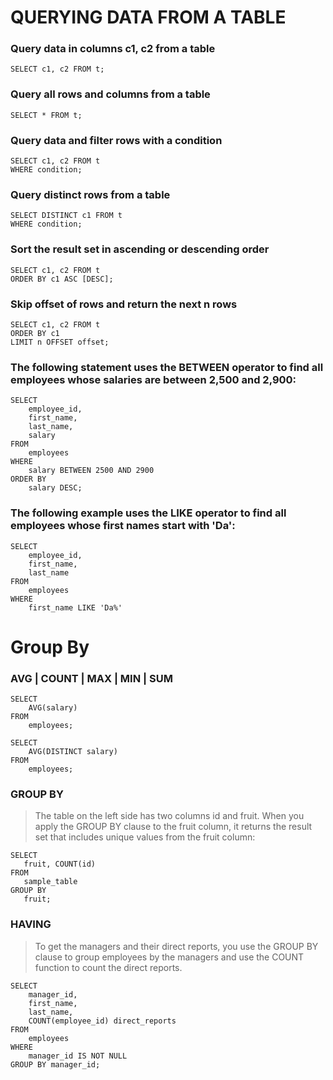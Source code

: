 # QUERYING DATA FROM A TABLE

### Query data in columns c1, c2 from a table
```
SELECT c1, c2 FROM t;
```
### Query all rows and columns from a table
```
SELECT * FROM t;
```
### Query data and filter rows with a condition
```
SELECT c1, c2 FROM t
WHERE condition;
```
### Query distinct rows from a table
```
SELECT DISTINCT c1 FROM t
WHERE condition;
```
### Sort the result set in ascending or descending order
```
SELECT c1, c2 FROM t
ORDER BY c1 ASC [DESC];
```
### Skip offset of rows and return the next n rows
```
SELECT c1, c2 FROM t
ORDER BY c1
LIMIT n OFFSET offset;
```
### The following statement uses the BETWEEN operator to find all employees whose salaries are between 2,500 and 2,900:
```
SELECT 
    employee_id, 
    first_name, 
    last_name, 
    salary
FROM
    employees
WHERE
    salary BETWEEN 2500 AND 2900
ORDER BY 
	salary DESC;
```
### The following example uses the LIKE operator to find all employees whose first names start with 'Da':
```
SELECT
	employee_id,
	first_name,
	last_name
FROM
	employees
WHERE
	first_name LIKE 'Da%'
```
# Group By

### AVG | COUNT | MAX | MIN | SUM
```
SELECT 
    AVG(salary)
FROM
    employees;
```
```
SELECT 
    AVG(DISTINCT salary)
FROM
    employees;
```
### GROUP BY
>The table on the left side has two columns id and fruit. When you apply the GROUP BY clause to the fruit column, it returns the result set that includes unique values from the fruit column:
```
SELECT 
   fruit, COUNT(id) 
FROM
   sample_table
GROUP BY 
   fruit;
```
### HAVING
>To get the managers and their direct reports, you use the GROUP BY clause to group employees by the managers and use the COUNT function to count the direct reports.
```
SELECT 
    manager_id,
    first_name,
    last_name,
    COUNT(employee_id) direct_reports
FROM
    employees
WHERE
    manager_id IS NOT NULL
GROUP BY manager_id;
```

